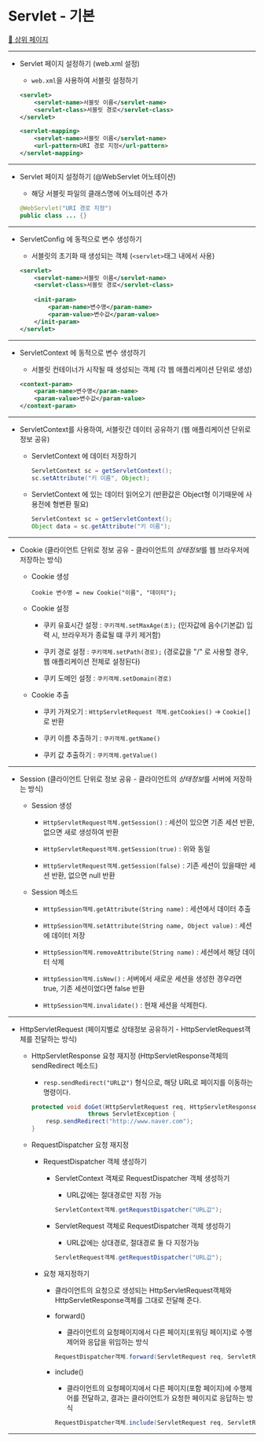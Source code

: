 # Servlet - 기본

[:camel: 상위 페이지](https://github.com/Chocobe/JSP_practice/tree/master/edu)

---

* Servlet 페이지 설정하기 (web.xml 설정)

	* ``web.xml``을 사용하여 서블릿 설정하기
	```xml
	<servlet>
		<servlet-name>서블릿 이름</servlet-name>
		<servlet-class>서블릿 경로</servlet-class>
	</servlet>
	
	<servlet-mapping>
		<servlet-name>서블릿 이름</servlet-name>
		<url-pattern>URI 경로 지정</url-pattern>
	</servlet-mapping>
	```
	
---
	
* Servlet 페이지 설정하기 (@WebServlet 어노테이션)
	
	* 해당 서블릿 파일의 클래스명에 어노테이션 추가
	```java
	@WebServlet("URI 경로 지정")
	public class ... {}
	```
	
---

* ServletConfig 에 동적으로 변수 생성하기

	* 서블릿의 초기화 때 생성되는 객체 (``<servlet>``태그 내에서 사용)
	
	```xml
	<servlet>
		<servlet-name>서블릿 이름</servlet-name>
		<servlet-class>서블릿 경로</servlet-class>
		
		<init-param>
			<param-name>변수명</param-name>
			<param-value>변수값</param-value>
		</init-param>
	</servlet>
	```
	
---
	
* ServletContext 에 동적으로 변수 생성하기

	* 서블릿 컨테이너가 시작될 때 생성되는 객체 (각 웹 애플리케이션 단위로 생성)
	
	```xml
	<context-param>
		<param-name>변수명</param-name>
		<param-value>변수값</param-value>
	</context-param>
	```
	
---

* ServletContext를 사용하여, 서블릿간 데이터 공유하기 (웹 애플리케이션 단위로 정보 공유)

	* ServletContext 에 데이터 저장하기
	
		```java
		ServletContext sc = getServletContext();
		sc.setAttribute("키 이름", Object);
		```
		
	* ServletContext 에 있는 데이터 읽어오기 (반환값은 Object형 이기때문에 사용전에 형변환 필요)
	
		```java
		ServletContext sc = getServletContext();
		Object data = sc.getAttribute("키 이름");
		
---

* Cookie (클라이언트 단위로 정보 공유 - 클라이언트의 *상태정보*를 웹 브라우저에 저장하는 방식)

	* Cookie 생성
		
		``Cookie 변수명 = new Cookie("이름", "데이터");``
		
	* Cookie 설정
	
		* 쿠키 유효시간 설정 : ``쿠키객체.setMaxAge(초);`` (인자값에 음수(기본값) 입력 시, 브라우저가 종료될 떄 쿠키 제거함)
		
		* 쿠키 경로 설정 : ``쿠키객체.setPath(경로);`` (경로값을 "/" 로 사용할 경우, 웹 애플리케이션 전체로 설정된다)
		
		* 쿠키 도메인 설정 : ``쿠키객체.setDomain(경로)``
		
	* Cookie 추출
	
		* 쿠키 가져오기 : ``HttpServletRequest 객체.getCookies()`` -> ``Cookie[]``로 반환
		
		* 쿠키 이름 추출하기 : ``쿠키객체.getName()``
		
		* 쿠키 값 추출하기 : ``쿠키객체.getValue()``
		
---

* Session (클라이언트 단위로 정보 공유 - 클라이언트의 *상태정보*를 서버에 저장하는 방식)

	* Session 생성
	
		* ``HttpServletRequest객체.getSession()`` : 세션이 있으면 기존 세션 반환, 없으면 새로 생성하여 반환
		
		* ``HttpServletRequest객체.getSession(true)`` : 위와 동일
		
		* ``HttpServletRequest객체.getSession(false)`` : 기존 세션이 있을때만 세션 반환, 없으면 null 반환
		
	* Session 메소드
	
		* ``HttpSession객체.getAttribute(String name)`` : 세션에서 데이터 추출
		
		* ``HttpSession객체.setAttribute(String name, Object value)`` : 세션에 데이터 저장
		
		* ``HttpSession객체.removeAttribute(String name)`` : 세션에서 해당 데이터 삭제
		
		* ``HttpSession객체.isNew()`` : 서버에서 새로운 세션을 생성한 경우라면 true, 기존 세션이었다면 false 반환
		
		* ``HttpSession객체.invalidate()`` : 현재 세션을 삭제한다.
		
---

* HttpServletRequest (페이지별로 상태정보 공유하기 - HttpServletRequest객체를 전달하는 방식)

	* HttpServletResponse 요청 재지정 (HttpServletResponse객체의 sendRedirect 메소드)
	
		* ``resp.sendRedirect("URL값")`` 형식으로, 해당 URL로 페이지를 이동하는 명령이다.
		
		```java
		protected void doGet(HttpServletRequest req, HttpServletResponse resp) 
						throws ServletException {
			resp.sendRedirect("http://www.naver.com");
		}
		```
		
	* RequestDispatcher 요청 재지정
	
		* RequestDispatcher 객체 생성하기
	
			* ServletContext 객체로 RequestDispatcher 객체 생성하기
		
				* URL값에는 절대경로만 지정 가능
			
				```java
				ServletContext객체.getRequestDispatcher("URL값");
				```
			
			* ServletRequest 객체로 RequestDispatcher 객체 생성하기
			
				* URL값에는 상대경로, 절대경로 둘 다 지정가능
				
				```java
				ServletRequest객체.getRequestDispatcher("URL값");
				```
	
		* 요청 재지정하기
		
			* 클라이언트의 요청으로 생성되는 HttpServletRequest객체와 HttpServletResponse객체를 그대로 전달해 준다.
			
			* forward()
			
				* 클라이언트의 요청페이지에서 다른 페이지(포워딩 페이지)로 수행제어와 응답을 위임하는 방식
			
				```java
				RequestDispatcher객체.forward(ServletRequest req, ServletResponse resp);
				```
			
			* include()
			
				* 클라이언트의 요청페이지에서 다른 페이지(포함 페이지)에 수행제어를 전달하고, 결과는 클라이언트가 요청한 페이지로 응답하는 방식
				
				```java
				RequestDispatcher객체.include(ServletRequest req, ServletResponse resp);
				```
				
---

